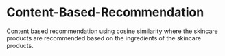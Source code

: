 # Content-Based-Recommendation
Content based recommendation using cosine similarity where the skincare products are recommended based on the ingredients of the skincare products.
